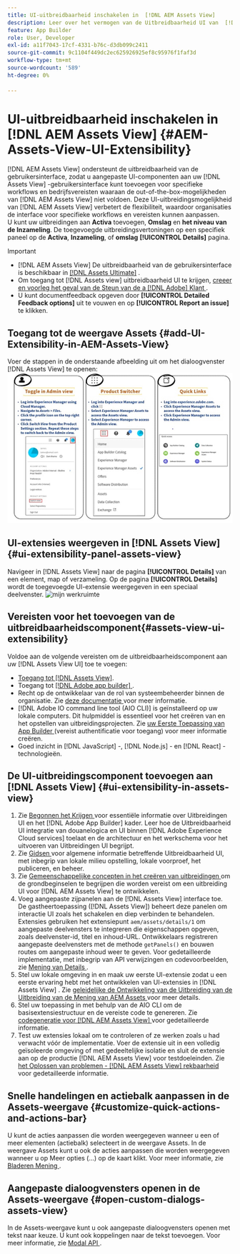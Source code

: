 ```yaml
---
title: UI-uitbreidbaarheid inschakelen in  [!DNL AEM Assets View]
description: Leer over het vermogen van de Uitbreidbaarheid UI van  [!DNL AEM Assets View]. [!DNL AEM Assets View]  UI toelaat het toevoegen van componenten van douaneUI om aan specifieke bedrijfsbehoeften te voldoen.
feature: App Builder
role: User, Developer
exl-id: a11f7043-17cf-4331-b76c-d3db099c2411
source-git-commit: 9c1104f449dc2ec625926925ef8c95976f1faf3d
workflow-type: tm+mt
source-wordcount: '589'
ht-degree: 0%

---
```


# UI-uitbreidbaarheid inschakelen in [!DNL AEM Assets View] {#AEM-Assets-View-UI-Extensibility}

[!DNL AEM Assets View] ondersteunt de uitbreidbaarheid van de gebruikersinterface, zodat u aangepaste UI-componenten aan uw [!DNL Assets View] -gebruikersinterface kunt toevoegen voor specifieke workflows en bedrijfsvereisten waaraan de out-of-the-box-mogelijkheden van [!DNL AEM Assets View] niet voldoen. Deze UI-uitbreidingsmogelijkheid van [!DNL AEM Assets View] verbetert de flexibiliteit, waardoor organisaties de interface voor specifieke workflows en vereisten kunnen aanpassen.\
U kunt uw uitbreidingen aan **Activa** toevoegen, **Omslag** en **het niveau van de Inzameling**. De toegevoegde uitbreidingsvertoningen op een specifiek paneel op de **Activa**, **Inzameling**, of **omslag** **[!UICONTROL Details]** pagina.

>[!IMPORTANT]
>
> * [!DNL AEM Assets View] De uitbreidbaarheid van de gebruikersinterface is beschikbaar in [[!DNL Assets Ultimate]](/help/assets/assets-ultimate-overview.md) .
> * Om toegang tot [!DNL Assets view] uitbreidbaarheid UI te krijgen, [ creeer en voorleg het geval van de Steun van de a [!DNL Adobe]  Klant ](https://helpx.adobe.com/enterprise/using/support-for-experience-cloud.html).
> * U kunt documentfeedback opgeven door **[!UICONTROL Detailed Feedback options]** uit te vouwen en op **[!UICONTROL Report an issue]** te klikken.

## <a id="1"></a> Toegang tot de weergave Assets {#add-UI-Extensibility-in-AEM-Assets-View}

Voer de stappen in de onderstaande afbeelding uit om het dialoogvenster [!DNL Assets View] te openen:
![ toegang-activa-mening-ui ](/help/assets/assets/access-assets-view.jpg)

## UI-extensies weergeven in [!DNL Assets View] {#ui-extensibility-panel-assets-view}

Navigeer in [!DNL Assets View] naar de pagina **[!UICONTROL Details]** van een element, map of verzameling. Op de pagina **[!UICONTROL Details]** wordt de toegevoegde UI-extensie weergegeven in een speciaal deelvenster.
![ mijn werkruimte ](/help/assets/assets/my-workspace-assets-view3.png)

## Vereisten voor het toevoegen van de uitbreidbaarheidscomponent{#assets-view-ui-extensibility}

Voldoe aan de volgende vereisten om de uitbreidbaarheidscomponent aan uw [!DNL Assets View UI] toe te voegen:

* [ Toegang tot  [!DNL Assets View]](#1).
* Toegang tot [[!DNL Adobe app builder] ](https://developer.adobe.com/app-builder/docs/overview/).
* Recht op de ontwikkelaar van de rol van systeembeheerder binnen de organisatie. Zie [ deze documentatie ](https://developer.adobe.com/uix/docs/guides/get-access/) voor meer informatie.
* [!DNL Adobe IO command line tool (AIO CLI)] is geïnstalleerd op uw lokale computers. Dit hulpmiddel is essentieel voor het creëren van en het opstellen van uitbreidingsprojecten. Zie [ uw Eerste Toepassing van App Builder ](https://developer.adobe.com/app-builder/docs/get_started/app_builder_get_started/first-app#local-environment-set-up) (vereist authentificatie voor toegang) voor meer informatie creëren.
* Goed inzicht in [!DNL JavaScript] -, [!DNL Node.js] - en [!DNL React] -technologieën.

## De UI-uitbreidingscomponent toevoegen aan [!DNL Assets View] {#ui-extensibility-in-assets-view}

1. Zie [ Begonnen het Krijgen ](https://developer.adobe.com/uix/docs/getting-started/) voor essentiële informatie over Uitbreidingen UI en het [!DNL Adobe App Builder] kader. Leer hoe de Uitbreidbaarheid UI integratie van douanelogica en UI binnen [!DNL Adobe Experience Cloud services] toelaat en de architectuur en het werkschema voor het uitvoeren van Uitbreidingen UI begrijpt.
1. Zie [ Gidsen ](https://developer.adobe.com/uix/docs/guides/) voor algemene informatie betreffende Uitbreidbaarheid UI, met inbegrip van lokale milieu opstelling, lokale voorproef, het publiceren, en beheer.
1. Zie [ Gemeenschappelijke concepten in het creëren van uitbreidingen ](https://developer.adobe.com/uix/docs/services/aem-assets-view/api/commons/) om de grondbeginselen te begrijpen die worden vereist om een uitbreiding UI voor [!DNL AEM Assets View] te ontwikkelen.
1. Voeg aangepaste zijpanelen aan de [!DNL Assets View] interface toe. De gastheertoepassing ([!DNL Assets View]) beheert deze panelen om interactie UI zoals het schakelen en diep verbinden te behandelen. Extensies gebruiken het extensiepunt `aem/assets/details/1` om aangepaste deelvensters te integreren die eigenschappen opgeven, zoals deelvenster-id, titel en inhoud-URL. Ontwikkelaars registreren aangepaste deelvensters met de methode `getPanels()` en bouwen routes om aangepaste inhoud weer te geven. Voor gedetailleerde implementatie, met inbegrip van API verwijzingen en codevoorbeelden, zie [ Mening van Details ](https://developer.adobe.com/uix/docs/services/aem-assets-view/api/details-view/).
1. Stel uw lokale omgeving in en maak uw eerste UI-extensie zodat u een eerste ervaring hebt met het ontwikkelen van UI-extensies in [!DNL Assets View] . Zie [ geleidelijke de Ontwikkeling van de Uitbreiding van de Uitbreiding van de Mening van AEM Assets ](https://developer.adobe.com/uix/docs/services/aem-assets-view/extension-development/) voor meer details.
1. Stel uw toepassing in met behulp van de AIO CLI om de basisextensiestructuur en de vereiste code te genereren. Zie [ codegeneratie voor  [!DNL AEM Assets View] ](https://developer.adobe.com/uix/docs/services/aem-assets-view/code-generation/) voor gedetailleerde informatie.
1. Test uw extensies lokaal om te controleren of ze werken zoals u had verwacht vóór de implementatie. Voer de extensie uit in een volledig geïsoleerde omgeving of met gedeeltelijke isolatie en sluit de extensie aan op de productie [!DNL AEM Assets View] voor testdoeleinden. Zie [ het Oplossen van problemen -  [!DNL AEM Assets View]  rekbaarheid ](https://developer.adobe.com/uix/docs/services/aem-assets-view/debug/) voor gedetailleerde informatie.

## Snelle handelingen en actiebalk aanpassen in de Assets-weergave {#customize-quick-actions-and-actions-bar}

U kunt de acties aanpassen die worden weergegeven wanneer u een of meer elementen (actiebalk) selecteert in de weergave Assets. In de weergave Assets kunt u ook de acties aanpassen die worden weergegeven wanneer u op Meer opties (...) op de kaart klikt. Voor meer informatie, zie [ Bladeren Mening ](https://developer.adobe.com/uix/docs/services/aem-assets-view/api/browse-view/).

## Aangepaste dialoogvensters openen in de Assets-weergave {#open-custom-dialogs-assets-view}

In de Assets-weergave kunt u ook aangepaste dialoogvensters openen met tekst naar keuze. U kunt ook koppelingen naar de tekst toevoegen. Voor meer informatie, zie [ Modal API ](https://developer.adobe.com/uix/docs/services/aem-assets-view/api/commons/#modal-api).
